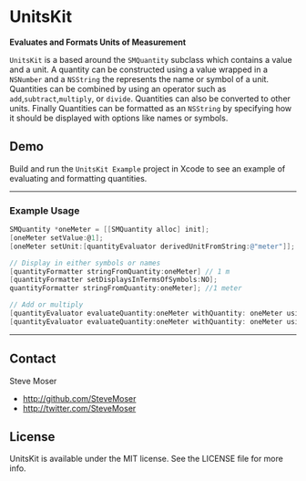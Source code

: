 # UnitsKit

**Evaluates and Formats Units of Measurement**

`UnitsKit` is a based around the `SMQuantity` subclass which contains a value and a unit. A quantity can be constructed using a value wrapped in a `NSNumber` and a `NSString` the represents the name or symbol of a unit. Quantities can be combined by using an operator such as `add`,`subtract`,`multiply`, or `divide`.  Quantities can also be converted to other units. Finally Quantities can be formatted as an `NSString` by specifying how it should be displayed with options like names or symbols. 

## Demo

Build and run the `UnitsKit Example` project in Xcode to see an example of evaluating and formatting quantities.

---

### Example Usage

``` objective-c
SMQuantity *oneMeter = [[SMQuantity alloc] init];
[oneMeter setValue:@1];
[oneMeter setUnit:[quantityEvaluator derivedUnitFromString:@"meter"]];

// Display in either symbols or names
[quantityFormatter stringFromQuantity:oneMeter] // 1 m
[quantityFormatter setDisplaysInTermsOfSymbols:NO];
quantityFormatter stringFromQuantity:oneMeter]; //1 meter

// Add or multiply
[quantityEvaluator evaluateQuantity:oneMeter withQuantity: oneMeter usingOperator:@"add"]; // 2 m
[quantityEvaluator evaluateQuantity:oneMeter withQuantity: oneMeter usingOperator:@"multiply"]; // 1 m^2
```

---

## Contact

Steve Moser

- http://github.com/SteveMoser
- http://twitter.com/SteveMoser

## License

UnitsKit is available under the MIT license. See the LICENSE file for more info.